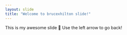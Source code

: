 ```yaml
---
layout: slide
title: "Welcome to brucexhilton slide!"
---
```

This is my awesome slide :tada:
Use the left arrow to go back!
